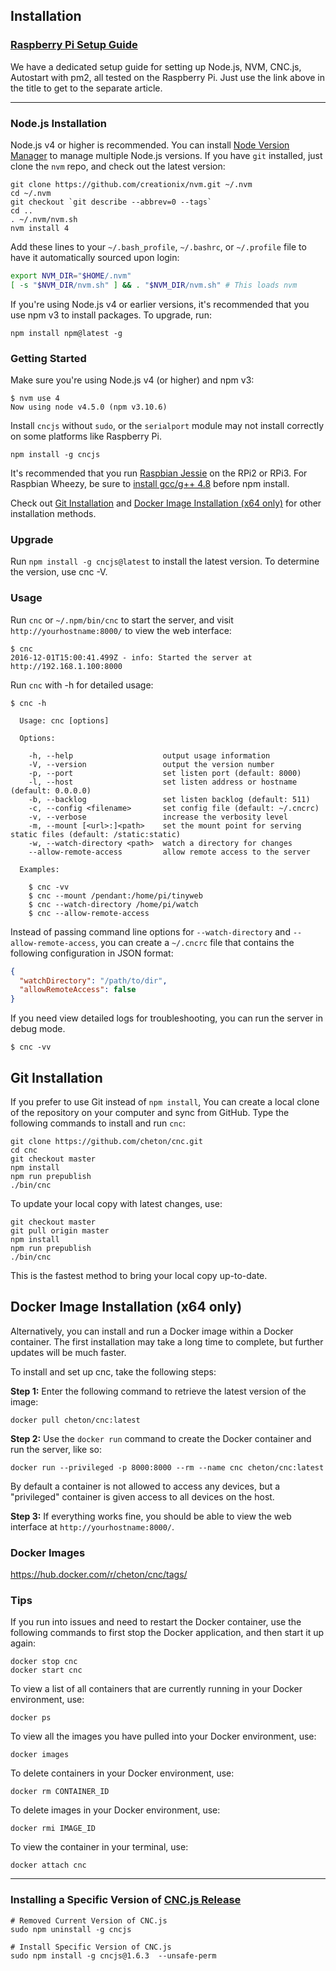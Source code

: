 ## Installation

### [Raspberry Pi Setup Guide](https://github.com/cheton/cnc/wiki/Raspberry-Pi-Setup-Guide)
We have a dedicated setup guide for setting up Node.js, NVM, CNC.js, Autostart with pm2, all tested on the Raspberry Pi. Just use the link above in the title to get to the separate article.

--------------------

### Node.js Installation

Node.js v4 or higher is recommended. You can install [Node Version Manager](https://github.com/creationix/nvm) to manage multiple Node.js versions. If you have `git` installed, just clone the `nvm` repo, and check out the latest version:
```
git clone https://github.com/creationix/nvm.git ~/.nvm
cd ~/.nvm
git checkout `git describe --abbrev=0 --tags`
cd ..
. ~/.nvm/nvm.sh
nvm install 4
```

Add these lines to your `~/.bash_profile`, `~/.bashrc`, or `~/.profile` file to have it automatically sourced upon login: 
```bash
export NVM_DIR="$HOME/.nvm"
[ -s "$NVM_DIR/nvm.sh" ] && . "$NVM_DIR/nvm.sh" # This loads nvm
```

If you're using Node.js v4 or earlier versions, it's recommended that you use npm v3 to install packages. To upgrade, run:
```
npm install npm@latest -g
```

### Getting Started

Make sure you're using Node.js v4 (or higher) and npm v3:
```
$ nvm use 4
Now using node v4.5.0 (npm v3.10.6)
```

Install `cncjs` without `sudo`, or the `serialport` module may not install correctly on some platforms like Raspberry Pi.
```
npm install -g cncjs
```

It's recommended that you run [Raspbian Jessie](https://www.raspberrypi.org/downloads/raspbian/) on the RPi2 or RPi3. For Raspbian Wheezy, be sure to [install gcc/g++ 4.8](https://somewideopenspace.wordpress.com/2014/02/28/gcc-4-8-on-raspberry-pi-wheezy/) before npm install.

Check out [Git Installation](https://github.com/cheton/cnc.js#git-installation) and [Docker Image Installation (x64 only)](https://github.com/cheton/cnc.js#docker-image-installation-x64-only) for other installation methods.

### Upgrade
Run `npm install -g cncjs@latest` to install the latest version. To determine the version, use cnc -V.

### Usage
Run `cnc` or `~/.npm/bin/cnc` to start the server, and visit `http://yourhostname:8000/` to view the web interface:
```
$ cnc
2016-12-01T15:00:41.499Z - info: Started the server at http://192.168.1.100:8000
```

Run `cnc` with -h for detailed usage:
```
$ cnc -h

  Usage: cnc [options]
  
  Options:

    -h, --help                    output usage information
    -V, --version                 output the version number
    -p, --port                    set listen port (default: 8000)
    -l, --host                    set listen address or hostname (default: 0.0.0.0)
    -b, --backlog                 set listen backlog (default: 511)
    -c, --config <filename>       set config file (default: ~/.cncrc)
    -v, --verbose                 increase the verbosity level
    -m, --mount [<url>:]<path>    set the mount point for serving static files (default: /static:static)
    -w, --watch-directory <path>  watch a directory for changes
    --allow-remote-access         allow remote access to the server

  Examples:

    $ cnc -vv
    $ cnc --mount /pendant:/home/pi/tinyweb
    $ cnc --watch-directory /home/pi/watch
    $ cnc --allow-remote-access
```

Instead of passing command line options for `--watch-directory` and `--allow-remote-access`, you can create a `~/.cncrc` file that contains the following configuration in JSON format:
```json
{
  "watchDirectory": "/path/to/dir",
  "allowRemoteAccess": false
}
```

If you need view detailed logs for troubleshooting, you can run the server in debug mode.
```
$ cnc -vv
```

## Git Installation
If you prefer to use Git instead of `npm install`, You can create a local clone of the repository on your computer and sync from GitHub. Type the following commands to install and run `cnc`:
```
git clone https://github.com/cheton/cnc.git
cd cnc
git checkout master
npm install
npm run prepublish
./bin/cnc
```

To update your local copy with latest changes, use:
```
git checkout master
git pull origin master
npm install
npm run prepublish
./bin/cnc
```

This is the fastest method to bring your local copy up-to-date.

## Docker Image Installation (x64 only)
Alternatively, you can install and run a Docker image within a Docker container. The first installation may take a long time to complete, but further updates will be much faster.

To install and set up cnc, take the following steps:

<b>Step 1:</b> Enter the following command to retrieve the latest version of the image:
```
docker pull cheton/cnc:latest
```

<b>Step 2:</b> Use the `docker run` command to create the Docker container and run the server, like so:
```
docker run --privileged -p 8000:8000 --rm --name cnc cheton/cnc:latest
```
By default a container is not allowed to access any devices, but a "privileged" container is given access to all devices on the host.

<b>Step 3:</b> If everything works fine, you should be able to view the web interface at `http://yourhostname:8000/`.

### Docker Images
https://hub.docker.com/r/cheton/cnc/tags/

### Tips

If you run into issues and need to restart the Docker container, use the following commands to first stop the Docker application, and then start it up again:
```
docker stop cnc
docker start cnc 
```

To view a list of all containers that are currently running in your Docker environment, use:
```
docker ps
```

To view all the images you have pulled into your Docker environment, use:
```
docker images
```

To delete containers in your Docker environment, use:
```
docker rm CONTAINER_ID
```

To delete images in your Docker environment, use:
```
docker rmi IMAGE_ID
```

To view the container in your terminal, use:
```
docker attach cnc
```

------- 

### Installing a Specific Version of [CNC.js Release](https://github.com/cheton/cnc/releases)
```
# Removed Current Version of CNC.js
sudo npm uninstall -g cncjs

# Install Specific Version of CNC.js
sudo npm install -g cncjs@1.6.3  --unsafe-perm
```